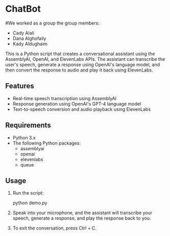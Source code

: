 # ChatBot

#We worked as a group the group members:

- Cady Alali
- Dana Alghofaily
- Kady Aldughaim


This is a Python script that creates a conversational assistant using the AssemblyAI, OpenAI, and ElevenLabs APIs. The assistant can transcribe the user's speech, generate a response using OpenAI's language model, and then convert the response to audio and play it back using ElevenLabs.

## Features

- Real-time speech transcription using AssemblyAI
- Response generation using OpenAI's GPT-4 language model
- Text-to-speech conversion and audio playback using ElevenLabs

## Requirements

- Python 3.x
- The following Python packages:
  - assemblyai
  - openai
  - elevenlabs
  - queue
   
## Usage

1. Run the script:

   python demo.py
   
2. Speak into your microphone, and the assistant will transcribe your speech, generate a response, and play the response back to you.

3. To exit the conversation, press Ctrl + C.
